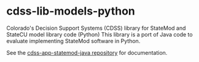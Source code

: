 # cdss-lib-models-python #

Colorado's Decision Support Systems (CDSS) library for StateMod and StateCU model library code (Python)
This library is a port of Java code to evaluate implementing StateMod software in Python.

See the [cdss-app-statemod-java repository](https://github.com/OpenCDSS/cdss-app-statemod-java) for documentation.
